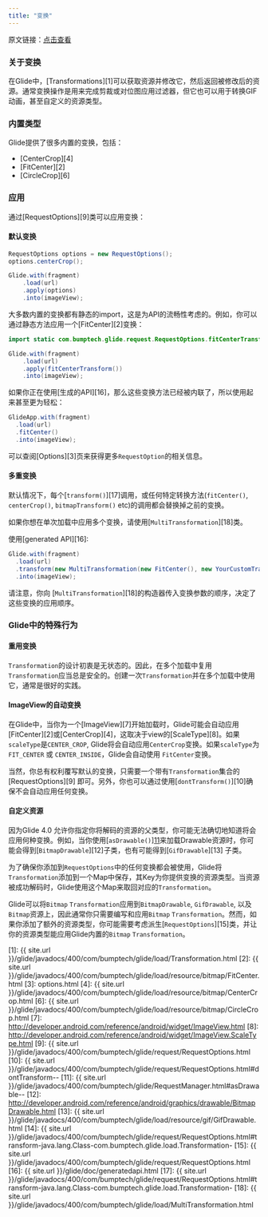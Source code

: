 ```yaml
---
title: "变换"
---
```

原文链接：[点击查看](http://bumptech.github.io/glide/doc/transformations.html)
### 关于变换

在Glide中，[Transformations][1]可以获取资源并修改它，然后返回被修改后的资源。通常变换操作是用来完成剪裁或对位图应用过滤器，但它也可以用于转换GIF动画，甚至自定义的资源类型。

### 内置类型

Glide提供了很多内置的变换，包括：

* [CenterCrop][4]
* [FitCenter][2]
* [CircleCrop][6]

### 应用

通过[RequestOptions][9]类可以应用变换：

#### 默认变换

```java
RequestOptions options = new RequestOptions();
options.centerCrop();

Glide.with(fragment)
    .load(url)
    .apply(options)
    .into(imageView);
```

大多数内置的变换都有静态的import，这是为API的流畅性考虑的。例如，你可以通过静态方法应用一个[FitCenter][2]变换：

```java
import static com.bumptech.glide.request.RequestOptions.fitCenterTransform;

Glide.with(fragment)
    .load(url)
    .apply(fitCenterTransform())
    .into(imageView);
```

如果你正在使用[生成的API][16]，那么这些变换方法已经被内联了，所以使用起来甚至更为轻松：

```java
GlideApp.with(fragment)
  .load(url)
  .fitCenter()
  .into(imageView);
```

可以查阅[Options][3]页来获得更多`RequestOption`的相关信息。

#### 多重变换

默认情况下，每个[``transform()``][17]调用，或任何特定转换方法(``fitCenter()``, ``centerCrop()``, ``bitmapTransform()`` etc)的调用都会替换掉之前的变换。

如果你想在单次加载中应用多个变换，请使用[``MultiTransformation``][18]类。

使用[generated API][16]:

```java
Glide.with(fragment)
  .load(url)
  .transform(new MultiTransformation(new FitCenter(), new YourCustomTransformation())
  .into(imageView);
```

请注意，你向 [``MultiTransformation``][18]的构造器传入变换参数的顺序，决定了这些变换的应用顺序。

### Glide中的特殊行为

#### 重用变换
``Transformation``的设计初衷是无状态的。因此，在多个加载中复用``Transformation``应当总是安全的。创建一次``Transformation``并在多个加载中使用它，通常是很好的实践。

#### ImageView的自动变换
在Glide中，当你为一个[ImageView][7]开始加载时，Glide可能会自动应用[FitCenter][2]或[CenterCrop][4]，这取决于view的[ScaleType][8]。如果`scaleType`是``CENTER_CROP``, Glide将会自动应用``CenterCrop``变换。如果`scaleType`为``FIT_CENTER`` 或 ``CENTER_INSIDE``，Glide会自动使用 ``FitCenter``变换。

当然，你总有权利覆写默认的变换，只需要一个带有``Transformation``集合的[RequestOptions][9] 即可。另外，你也可以通过使用[``dontTransform()``][10]确保不会自动应用任何变换。

#### 自定义资源
因为Glide 4.0 允许你指定你将解码的资源的父类型，你可能无法确切地知道将会应用何种变换。例如，当你使用[``asDrawable()``][11](或就是普通的``with()``，因为``asDrawable()``是默认情形)来加载Drawable资源时，你可能会得到[``BitmapDrawable``][12]子类，也有可能得到[``GifDrawable``][13] 子类。

为了确保你添加到``RequestOptions``中的任何变换都会被使用，Glide将``Transformation``添加到一个Map中保存，其Key为你提供变换的资源类型。当资源被成功解码时，Glide使用这个Map来取回对应的``Transformation``。

Glide可以将``Bitmap`` ``Transformation``应用到``BitmapDrawable``, ``GifDrawable``, 以及``Bitmap``资源上，因此通常你只需要编写和应用``Bitmap`` ``Transformation``。然而，如果你添加了额外的资源类型，你可能需要考虑派生[``RequestOptions``][15]类，并让你的资源类型能应用Glide内置的``Bitmap`` ``Transformation``。

[1]: {{ site.url }}/glide/javadocs/400/com/bumptech/glide/load/Transformation.html
[2]: {{ site.url }}/glide/javadocs/400/com/bumptech/glide/load/resource/bitmap/FitCenter.html
[3]: options.html
[4]: {{ site.url }}/glide/javadocs/400/com/bumptech/glide/load/resource/bitmap/CenterCrop.html
[6]: {{ site.url }}/glide/javadocs/400/com/bumptech/glide/load/resource/bitmap/CircleCrop.html
[7]: http://developer.android.com/reference/android/widget/ImageView.html
[8]: http://developer.android.com/reference/android/widget/ImageView.ScaleType.html
[9]: {{ site.url }}/glide/javadocs/400/com/bumptech/glide/request/RequestOptions.html
[10]: {{ site.url }}/glide/javadocs/400/com/bumptech/glide/request/RequestOptions.html#dontTransform--
[11]: {{ site.url }}/glide/javadocs/400/com/bumptech/glide/RequestManager.html#asDrawable--
[12]: http://developer.android.com/reference/android/graphics/drawable/BitmapDrawable.html
[13]: {{ site.url }}/glide/javadocs/400/com/bumptech/glide/load/resource/gif/GifDrawable.html
[14]: {{ site.url }}/glide/javadocs/400/com/bumptech/glide/request/RequestOptions.html#transform-java.lang.Class-com.bumptech.glide.load.Transformation-
[15]: {{ site.url }}/glide/javadocs/400/com/bumptech/glide/request/RequestOptions.html
[16]: {{ site.url }}/glide/doc/generatedapi.html
[17]: {{ site.url }}/glide/javadocs/400/com/bumptech/glide/request/RequestOptions.html#transform-java.lang.Class-com.bumptech.glide.load.Transformation-
[18]: {{ site.url }}/glide/javadocs/400/com/bumptech/glide/load/MultiTransformation.html
